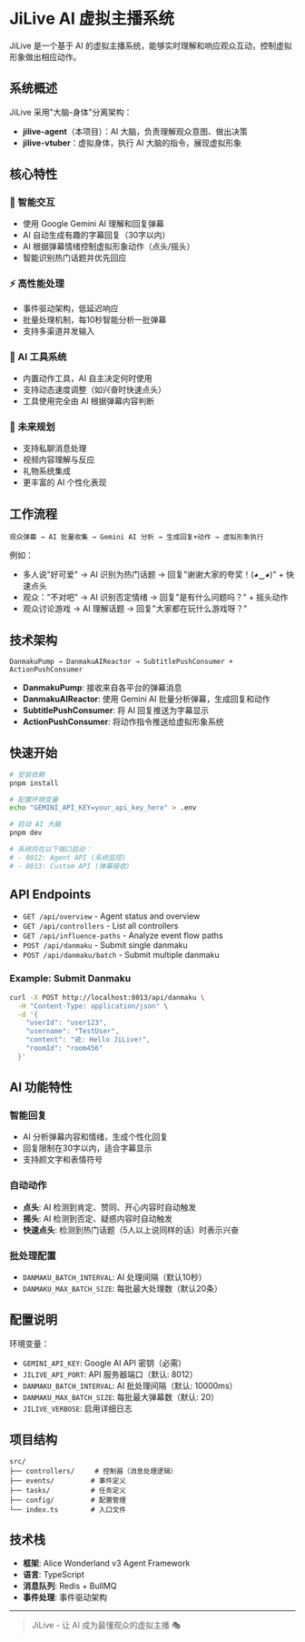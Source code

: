 # JiLive AI 虚拟主播系统

JiLive 是一个基于 AI 的虚拟主播系统，能够实时理解和响应观众互动，控制虚拟形象做出相应动作。

## 系统概述

JiLive 采用"大脑-身体"分离架构：

- **jilive-agent**（本项目）：AI 大脑，负责理解观众意图、做出决策
- **jilive-vtuber**：虚拟身体，执行 AI 大脑的指令，展现虚拟形象

## 核心特性

### 🧠 智能交互
- 使用 Google Gemini AI 理解和回复弹幕
- AI 自动生成有趣的字幕回复（30字以内）
- AI 根据弹幕情绪控制虚拟形象动作（点头/摇头）
- 智能识别热门话题并优先回应

### ⚡ 高性能处理
- 事件驱动架构，低延迟响应
- 批量处理机制，每10秒智能分析一批弹幕
- 支持多渠道并发输入

### 🤖 AI 工具系统
- 内置动作工具，AI 自主决定何时使用
- 支持动态速度调整（如兴奋时快速点头）
- 工具使用完全由 AI 根据弹幕内容判断

### 🔮 未来规划
- 支持私聊消息处理
- 视频内容理解与反应
- 礼物系统集成
- 更丰富的 AI 个性化表现

## 工作流程

```
观众弹幕 → AI 批量收集 → Gemini AI 分析 → 生成回复+动作 → 虚拟形象执行
```

例如：
- 多人说"好可爱" → AI 识别为热门话题 → 回复"谢谢大家的夸奖！(◕‿◕)" + 快速点头
- 观众："不对吧" → AI 识别否定情绪 → 回复"是有什么问题吗？" + 摇头动作
- 观众讨论游戏 → AI 理解话题 → 回复"大家都在玩什么游戏呀？"

## 技术架构

```
DanmakuPump → DanmakuAIReactor → SubtitlePushConsumer + ActionPushConsumer
```

- **DanmakuPump**: 接收来自各平台的弹幕消息
- **DanmakuAIReactor**: 使用 Gemini AI 批量分析弹幕，生成回复和动作
- **SubtitlePushConsumer**: 将 AI 回复推送为字幕显示
- **ActionPushConsumer**: 将动作指令推送给虚拟形象系统

## 快速开始

```bash
# 安装依赖
pnpm install

# 配置环境变量
echo "GEMINI_API_KEY=your_api_key_here" > .env

# 启动 AI 大脑
pnpm dev

# 系统将在以下端口启动：
# - 8012: Agent API (系统监控)
# - 8013: Custom API (弹幕接收)
```

## API Endpoints

- `GET /api/overview` - Agent status and overview
- `GET /api/controllers` - List all controllers
- `GET /api/influence-paths` - Analyze event flow paths
- `POST /api/danmaku` - Submit single danmaku
- `POST /api/danmaku/batch` - Submit multiple danmaku

### Example: Submit Danmaku

```bash
curl -X POST http://localhost:8013/api/danmaku \
  -H "Content-Type: application/json" \
  -d '{
    "userId": "user123",
    "username": "TestUser",
    "content": "说: Hello JiLive!",
    "roomId": "room456"
  }'
```

## AI 功能特性

### 智能回复
- AI 分析弹幕内容和情绪，生成个性化回复
- 回复限制在30字以内，适合字幕显示
- 支持颜文字和表情符号

### 自动动作
- **点头**: AI 检测到肯定、赞同、开心内容时自动触发
- **摇头**: AI 检测到否定、疑惑内容时自动触发
- **快速点头**: 检测到热门话题（5人以上说同样的话）时表示兴奋

### 批处理配置
- `DANMAKU_BATCH_INTERVAL`: AI 处理间隔（默认10秒）
- `DANMAKU_MAX_BATCH_SIZE`: 每批最大处理数（默认20条）

## 配置说明

环境变量：
- `GEMINI_API_KEY`: Google AI API 密钥（必需）
- `JILIVE_API_PORT`: API 服务器端口（默认: 8012）
- `DANMAKU_BATCH_INTERVAL`: AI 批处理间隔（默认: 10000ms）
- `DANMAKU_MAX_BATCH_SIZE`: 每批最大弹幕数（默认: 20）
- `JILIVE_VERBOSE`: 启用详细日志

## 项目结构

```
src/
├── controllers/     # 控制器（消息处理逻辑）
├── events/         # 事件定义
├── tasks/          # 任务定义  
├── config/         # 配置管理
└── index.ts        # 入口文件
```

## 技术栈

- **框架**: Alice Wonderland v3 Agent Framework
- **语言**: TypeScript
- **消息队列**: Redis + BullMQ
- **事件处理**: 事件驱动架构

---

> JiLive - 让 AI 成为最懂观众的虚拟主播 🎭